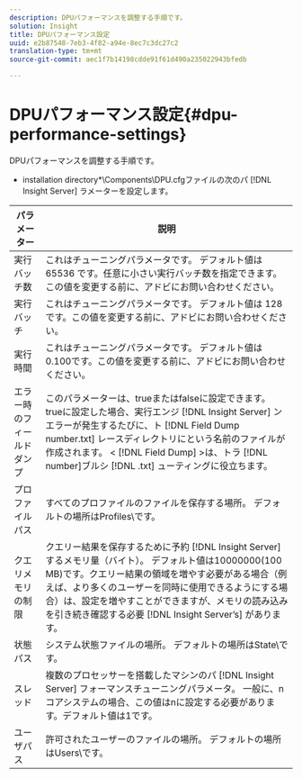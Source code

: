 ```yaml
---
description: DPUパフォーマンスを調整する手順です。
solution: Insight
title: DPUパフォーマンス設定
uuid: e2b87548-7eb3-4f82-a94e-8ec7c3dc27c2
translation-type: tm+mt
source-git-commit: aec1f7b14198cdde91f61d490a235022943bfedb

---
```



# DPUパフォーマンス設定{#dpu-performance-settings}

DPUパフォーマンスを調整する手順です。

* installation directory*\Components\DPU.cfgファイルの次のパ [!DNL Insight Server] ラメーターを設定します。

| パラメーター | 説明 |
|---|---|
| 実行バッチ数 | これはチューニングパラメータです。 デフォルト値は 65536 です。任意に小さい実行バッチ数を指定できます。 この値を変更する前に、アドビにお問い合わせください。 |
| 実行バッチ | これはチューニングパラメータです。 デフォルト値は 128 です。この値を変更する前に、アドビにお問い合わせください。 |
| 実行時間 | これはチューニングパラメータです。 デフォルト値は0.100です。この値を変更する前に、アドビにお問い合わせください。 |
| エラー時のフィールドダンプ | このパラメーターは、trueまたはfalseに設定できます。 trueに設定した場合、実行エンジ [!DNL Insight Server] ンエラーが発生するたびに、ト [!DNL Field Dump number.txt] レースディレクトリにという名前のファイルが作成されます。 &lt; [!DNL Field Dump] >は、トラ [!DNL number]ブルシ [!DNL .txt] ューティングに役立ちます。 |
| プロファイルパス | すべてのプロファイルのファイルを保存する場所。 デフォルトの場所はProfiles\です。 |
| クエリメモリの制限 | クエリー結果を保存するために予約 [!DNL Insight Server] するメモリ量（バイト）。 デフォルト値は10000000(100 MB)です。クエリー結果の領域を増やす必要がある場合（例えば、より多くのユーザーを同時に使用できるようにする場合）は、設定を増やすことができますが、メモリの読み込みを引き続き確認する必要 [!DNL Insight Server’s] があります。 |
| 状態パス | システム状態ファイルの場所。 デフォルトの場所はState\です。 |
| スレッド | 複数のプロセッサーを搭載したマシンのパ [!DNL Insight Server] フォーマンスチューニングパラメータ。 一般に、nコアシステムの場合、この値はnに設定する必要があります。デフォルト値は1です。 |
| ユーザパス | 許可されたユーザーのファイルの場所。 デフォルトの場所はUsers\です。 |

